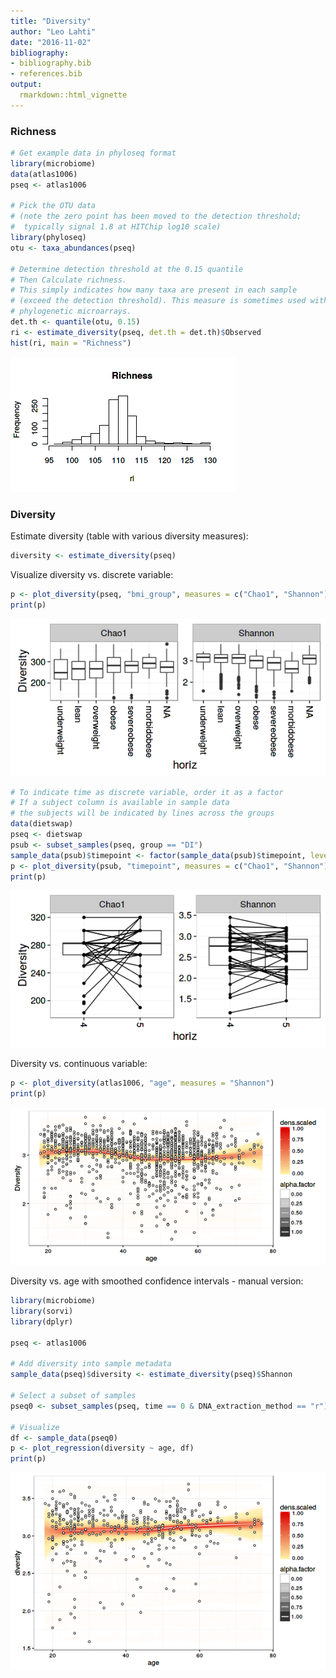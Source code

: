 ```yaml
---
title: "Diversity"
author: "Leo Lahti"
date: "2016-11-02"
bibliography: 
- bibliography.bib
- references.bib
output: 
  rmarkdown::html_vignette
---
```

<!--
  %\VignetteEngine{knitr::rmarkdown}
  %\VignetteIndexEntry{microbiome tutorial - diversity}
  %\usepackage[utf8]{inputenc}
  %\VignetteEncoding{UTF-8}  
-->


### Richness 


```r
# Get example data in phyloseq format
library(microbiome)
data(atlas1006)
pseq <- atlas1006

# Pick the OTU data
# (note the zero point has been moved to the detection threshold;
#  typically signal 1.8 at HITChip log10 scale)
library(phyloseq)
otu <- taxa_abundances(pseq)

# Determine detection threshold at the 0.15 quantile
# Then Calculate richness.
# This simply indicates how many taxa are present in each sample
# (exceed the detection threshold). This measure is sometimes used with
# phylogenetic microarrays.
det.th <- quantile(otu, 0.15)
ri <- estimate_diversity(pseq, det.th = det.th)$Observed
hist(ri, main = "Richness")
```

![plot of chunk rich-example](figure/rich-example-1.png)


### Diversity 

Estimate diversity (table with various diversity measures):


```r
diversity <- estimate_diversity(pseq)
```

Visualize diversity vs. discrete variable:


```r
p <- plot_diversity(pseq, "bmi_group", measures = c("Chao1", "Shannon"), indicate.subjects = FALSE)
print(p)
```

![plot of chunk div-example2](figure/div-example2-1.png)

```r
# To indicate time as discrete variable, order it as a factor
# If a subject column is available in sample data
# the subjects will be indicated by lines across the groups
data(dietswap)
pseq <- dietswap
psub <- subset_samples(pseq, group == "DI")
sample_data(psub)$timepoint <- factor(sample_data(psub)$timepoint, levels = sort(unique(sample_data(psub)$timepoint)))
p <- plot_diversity(psub, "timepoint", measures = c("Chao1", "Shannon"), indicate.subject = TRUE)
print(p)
```

![plot of chunk div-example2](figure/div-example2-2.png)


Diversity vs. continuous variable:


```r
p <- plot_diversity(atlas1006, "age", measures = "Shannon")
print(p)
```

![plot of chunk diversitywithmetadata2](figure/diversitywithmetadata2-1.png)


Diversity vs. age with smoothed confidence intervals - manual version:


```r
library(microbiome)
library(sorvi)
library(dplyr)

pseq <- atlas1006

# Add diversity into sample metadata
sample_data(pseq)$diversity <- estimate_diversity(pseq)$Shannon

# Select a subset of samples
pseq0 <- subset_samples(pseq, time == 0 & DNA_extraction_method == "r")

# Visualize
df <- sample_data(pseq0)
p <- plot_regression(diversity ~ age, df)
print(p)
```

![plot of chunk diversity-example13](figure/diversity-example13-1.png)





